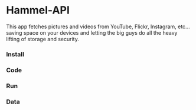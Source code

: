 # Hammel-API
This app fetches pictures and videos from YouTube, Flickr, Instagram, etc... saving space on your devices and letting the big guys do all the heavy lifting of storage and security.


### Install

### Code

### Run

### Data
